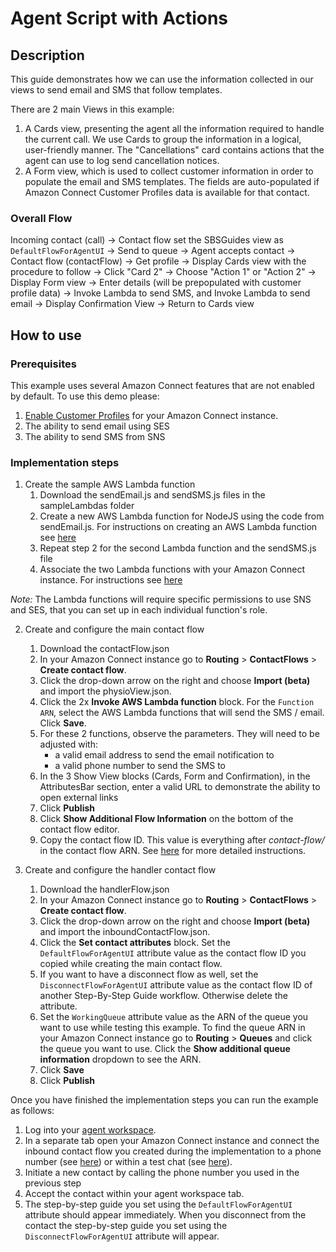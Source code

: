 # Agent Script with Actions

## Description
This guide demonstrates how we can use the information collected in our views to send email and SMS that follow templates.

There are 2 main Views in this example:
1. A Cards view, presenting the agent all the information required to handle the current call. We use Cards to group the information in a logical, user-friendly manner. The "Cancellations" card contains actions that the agent can use to log send cancellation notices.
2. A Form view, which is used to collect customer information in order to populate the email and SMS templates. The fields are auto-populated if Amazon Connect Customer Profiles data is available for that contact.

### Overall Flow
Incoming contact (call) -> Contact flow set the SBSGuides view as `DefaultFlowForAgentUI` -> Send to queue -> Agent accepts contact -> Contact flow (contactFlow) -> Get profile -> Display Cards view with the procedure to follow -> Click "Card 2" -> Choose "Action 1" or "Action 2" -> Display Form view -> Enter details (will be prepopulated with customer profile data) -> Invoke Lambda to send SMS, and Invoke Lambda to send email -> Display Confirmation View -> Return to Cards view

## How to use

### Prerequisites
This example uses several Amazon Connect features that are not enabled by default. To use this demo please:
1. [Enable Customer Profiles](https://docs.aws.amazon.com/connect/latest/adminguide/enable-customer-profiles.html) for your Amazon Connect instance.
2. The ability to send email using SES
3. The ability to send SMS from SNS

### Implementation steps
1. Create the sample AWS Lambda function
    1. Download the sendEmail.js and sendSMS.js files in the sampleLambdas folder
    2. Create a new AWS Lambda function for NodeJS using the code from sendEmail.js. For instructions on creating an AWS Lambda function see [here](https://docs.aws.amazon.com/lambda/latest/dg/lambda-nodejs.html)
    3. Repeat step 2 for the second Lambda function and the sendSMS.js file
    4. Associate the two Lambda functions with your Amazon Connect instance. For instructions see [here](https://docs.aws.amazon.com/connect/latest/adminguide/connect-lambda-functions.html#add-lambda-function)

*Note:* The Lambda functions will require specific permissions to use SNS and SES, that you can set up in each individual function's role.

2. Create and configure the main contact flow
    1. Download the contactFlow.json
    2. In your Amazon Connect instance go to **Routing** > **ContactFlows** > **Create contact flow**.
    3. Click the drop-down arrow on the right and choose **Import (beta)** and import the physioView.json.
    4. Click the 2x **Invoke AWS Lambda function** block. For the `Function ARN`, select the AWS Lambda functions that will send the SMS / email. Click **Save**.
    5. For these 2 functions, observe the parameters. They will need to be adjusted with:
        - a valid email address to send the email notification to
        - a valid phone number to send the SMS to
    6. In the 3 Show View blocks (Cards, Form and Confirmation), in the AttributesBar section, enter a valid URL to demonstrate the ability to open external links
    7. Click **Publish**
    8. Click **Show Additional Flow Information** on the bottom of the contact flow editor.
    9. Copy the contact flow ID. This value is everything after *contact-flow/* in the contact flow ARN. See [here](https://docs.aws.amazon.com/connect/latest/adminguide/find-contact-flow-id.html) for more detailed instructions.

2. Create and configure the handler contact flow
    1. Download the handlerFlow.json
    2. In your Amazon Connect instance go to **Routing** > **ContactFlows** > **Create contact flow**.
    3. Click the drop-down arrow on the right and choose **Import (beta)** and import the inboundContactFlow.json.
    4. Click the **Set contact attributes** block. Set the `DefaultFlowForAgentUI` attribute value as the contact flow ID you copied while creating the main contact flow.
    5. If you want to have a disconnect flow as well, set the `DisconnectFlowForAgentUI` attribute value as the contact flow ID of another Step-By-Step Guide workflow. Otherwise delete the attribute.
    6. Set the `WorkingQueue` attribute value as the ARN of the queue you want to use while testing this example. To find the queue ARN in your Amazon Connect instance go to **Routing** > **Queues** and click the queue you want to use. Click the **Show additional queue information** dropdown to see the ARN.
    7. Click **Save**
    8. Click **Publish**

Once you have finished the implementation steps you can run the example as follows:

1. Log into your [agent workspace](https://docs.aws.amazon.com/connect/latest/adminguide/agent-user-guide.html).
2. In a separate tab open your Amazon Connect instance and connect the inbound contact flow you created during the implementation to a phone number (see [here](https://docs.aws.amazon.com/connect/latest/adminguide/tutorial1-assign-contact-flow-to-number.html)) or within a test chat (see [here](https://docs.aws.amazon.com/connect/latest/adminguide/chat-testing.html#test-chat)).
3. Initiate a new contact by calling the phone number you used in the previous step 
4. Accept the contact within your agent workspace tab.
5. The step-by-step guide you set using the `DefaultFlowForAgentUI` attribute should appear immediately. When you disconnect from the contact the step-by-step guide you set using the `DisconnectFlowForAgentUI` attribute will appear.